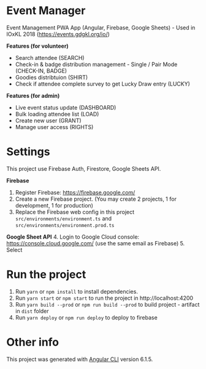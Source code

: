# Event Manager

Event Management PWA App (Angular, Firebase, Google Sheets) - Used in IOxKL 2018 (https://events.gdgkl.org/io/)

**Features (for volunteer)**
- Search attendee (SEARCH)
- Check-in & badge distribution management - Single / Pair Mode (CHECK-IN, BADGE)
- Goodies distribtuion (SHIRT)
- Check if attendee complete survey to get Lucky Draw entry (LUCKY)

**Features (for admin)**
- Live event status update (DASHBOARD)
- Bulk loading attendee list (LOAD)
- Create new user (GRANT)
- Manage user access (RIGHTS)

# Settings

This project use Firebase Auth, Firestore, Google Sheets API.

**Firebase**
1. Register Firebase: https://firebase.google.com/
2. Create a new Firebase project. (You may create 2 projects, 1 for development, 1 for production)
3. Replace the Firebase web config in this project `src/environments/environment.ts` and `src/environments/environment.prod.ts`

**Google Sheet API**
4. Login to Google Cloud console: https://console.cloud.google.com/ (use the same email as Firebase)
5. Select 

# Run the project

1. Run `yarn` or `npm install` to install dependencies.
2. Run `yarn start` or `npm start` to run the project in http://localhost:4200
3. Run `yarn build --prod` or `npm run build --prod` to build project - artifact in `dist` folder
4. Run `yarn deploy` or `npm run deploy` to deploy to firebase

# Other info

This project was generated with [Angular CLI](https://github.com/angular/angular-cli) version 6.1.5.
